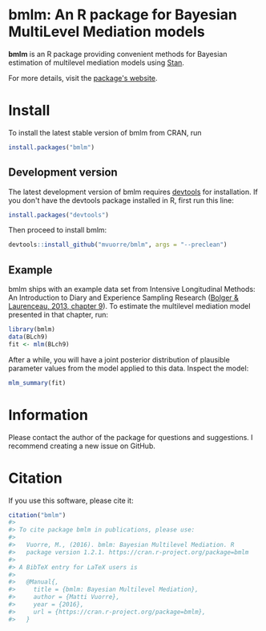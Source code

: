 
<!-- README.md is generated from README.Rmd. Please edit that file -->
bmlm: An R package for Bayesian MultiLevel Mediation models
===========================================================

**bmlm** is an R package providing convenient methods for Bayesian estimation of multilevel mediation models using [Stan](http://mc-stan.org/).

For more details, visit the [package's website](https://mvuorre.github.io/bmlm/).

Install
=======

To install the latest stable version of bmlm from CRAN, run

``` r
install.packages("bmlm")
```

Development version
-------------------

The latest development version of bmlm requires [devtools](https://cran.r-project.org/package=devtools) for installation. If you don't have the devtools package installed in R, first run this line:

``` r
install.packages("devtools")
```

Then proceed to install bmlm:

``` r
devtools::install_github("mvuorre/bmlm", args = "--preclean")
```

Example
-------

bmlm ships with an example data set from Intensive Longitudinal Methods: An Introduction to Diary and Experience Sampling Research ([Bolger & Laurenceau, 2013, chapter 9](http://www.intensivelongitudinal.com/)). To estimate the multilevel mediation model presented in that chapter, run:

``` r
library(bmlm)
data(BLch9)
fit <- mlm(BLch9)
```

After a while, you will have a joint posterior distribution of plausible parameter values from the model applied to this data. Inspect the model:

``` r
mlm_summary(fit)
```

Information
===========

Please contact the author of the package for questions and suggestions. I recommend creating a new issue on GitHub.

Citation
========

If you use this software, please cite it:

``` r
citation("bmlm")
#> 
#> To cite package bmlm in publications, please use:
#> 
#>   Vuorre, M., (2016). bmlm: Bayesian Multilevel Mediation. R
#>   package version 1.2.1. https://cran.r-project.org/package=bmlm
#> 
#> A BibTeX entry for LaTeX users is
#> 
#>   @Manual{,
#>     title = {bmlm: Bayesian Multilevel Mediation},
#>     author = {Matti Vuorre},
#>     year = {2016},
#>     url = {https://cran.r-project.org/package=bmlm},
#>   }
```
